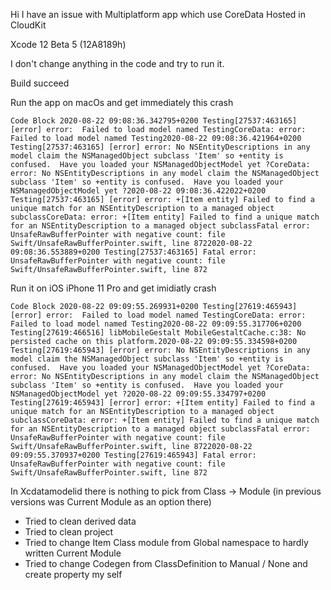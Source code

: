 Hi I have an issue with Multiplatform app which use CoreData Hosted in CloudKit

Xcode 12 Beta 5 (12A8189h)

I don't change anything in the code and try to run it.

Build succeed

Run the app on macOs and get immediately this crash

```
Code Block 2020-08-22 09:08:36.342795+0200 Testing[27537:463165] [error] error:  Failed to load model named TestingCoreData: error:  Failed to load model named Testing2020-08-22 09:08:36.421964+0200 Testing[27537:463165] [error] error: No NSEntityDescriptions in any model claim the NSManagedObject subclass 'Item' so +entity is confused.  Have you loaded your NSManagedObjectModel yet ?CoreData: error: No NSEntityDescriptions in any model claim the NSManagedObject subclass 'Item' so +entity is confused.  Have you loaded your NSManagedObjectModel yet ?2020-08-22 09:08:36.422022+0200 Testing[27537:463165] [error] error: +[Item entity] Failed to find a unique match for an NSEntityDescription to a managed object subclassCoreData: error: +[Item entity] Failed to find a unique match for an NSEntityDescription to a managed object subclassFatal error: UnsafeRawBufferPointer with negative count: file Swift/UnsafeRawBufferPointer.swift, line 8722020-08-22 09:08:36.553889+0200 Testing[27537:463165] Fatal error: UnsafeRawBufferPointer with negative count: file Swift/UnsafeRawBufferPointer.swift, line 872
```

Run it on iOS iPhone 11 Pro and get imidiatly crash

```
Code Block 2020-08-22 09:09:55.269931+0200 Testing[27619:465943] [error] error:  Failed to load model named TestingCoreData: error:  Failed to load model named Testing2020-08-22 09:09:55.317706+0200 Testing[27619:466516] libMobileGestalt MobileGestaltCache.c:38: No persisted cache on this platform.2020-08-22 09:09:55.334598+0200 Testing[27619:465943] [error] error: No NSEntityDescriptions in any model claim the NSManagedObject subclass 'Item' so +entity is confused.  Have you loaded your NSManagedObjectModel yet ?CoreData: error: No NSEntityDescriptions in any model claim the NSManagedObject subclass 'Item' so +entity is confused.  Have you loaded your NSManagedObjectModel yet ?2020-08-22 09:09:55.334797+0200 Testing[27619:465943] [error] error: +[Item entity] Failed to find a unique match for an NSEntityDescription to a managed object subclassCoreData: error: +[Item entity] Failed to find a unique match for an NSEntityDescription to a managed object subclassFatal error: UnsafeRawBufferPointer with negative count: file Swift/UnsafeRawBufferPointer.swift, line 8722020-08-22 09:09:55.370937+0200 Testing[27619:465943] Fatal error: UnsafeRawBufferPointer with negative count: file Swift/UnsafeRawBufferPointer.swift, line 872
```

In Xcdatamodelid there is nothing to pick from Class -> Module (in previous versions was Current Module as an option there)

-   Tried to clean derived data
-   Tried to clean project
-   Tried to change Item Class module from Global namespace to hardly written Current Module
-   Tried to change Codegen from ClassDefinition to Manual / None and create property my self